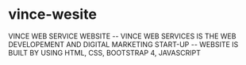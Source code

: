 # vince-wesite
VINCE WEB SERVICE WEBSITE
  -- VINCE WEB SERVICES IS THE WEB DEVELOPEMENT AND DIGITAL MARKETING START-UP
  -- WEBSITE IS BUILT BY USING HTML, CSS, BOOTSTRAP 4, JAVASCRIPT 
  
